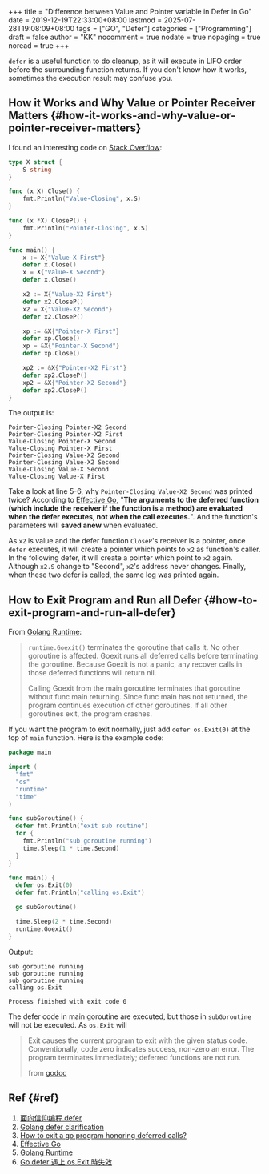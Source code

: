 +++
title = "Difference between Value and Pointer variable in Defer in Go"
date = 2019-12-19T22:33:00+08:00
lastmod = 2025-07-28T19:08:09+08:00
tags = ["GO", "Defer"]
categories = ["Programming"]
draft = false
author = "KK"
nocomment = true
nodate = true
nopaging = true
noread = true
+++

`defer` is a useful function to do cleanup, as it will execute in LIFO order before the surrounding function returns. If you don't know how it works, sometimes the execution result may confuse you.


## How it Works and Why Value or Pointer Receiver Matters {#how-it-works-and-why-value-or-pointer-receiver-matters}

I found an interesting code on [Stack Overflow](https://stackoverflow.com/questions/28893586/golang-defer-clarification):

```go
type X struct {
    S string
}

func (x X) Close() {
    fmt.Println("Value-Closing", x.S)
}

func (x *X) CloseP() {
    fmt.Println("Pointer-Closing", x.S)
}

func main() {
    x := X{"Value-X First"}
    defer x.Close()
    x = X{"Value-X Second"}
    defer x.Close()

    x2 := X{"Value-X2 First"}
    defer x2.CloseP()
    x2 = X{"Value-X2 Second"}
    defer x2.CloseP()

    xp := &X{"Pointer-X First"}
    defer xp.Close()
    xp = &X{"Pointer-X Second"}
    defer xp.Close()

    xp2 := &X{"Pointer-X2 First"}
    defer xp2.CloseP()
    xp2 = &X{"Pointer-X2 Second"}
    defer xp2.CloseP()
}
```

The output is:

```text { linenos=true, linenostart=1 }
Pointer-Closing Pointer-X2 Second
Pointer-Closing Pointer-X2 First
Value-Closing Pointer-X Second
Value-Closing Pointer-X First
Pointer-Closing Value-X2 Second
Pointer-Closing Value-X2 Second
Value-Closing Value-X Second
Value-Closing Value-X First
```

Take a look at line 5-6, why `Pointer-Closing Value-X2 Second` was printed twice? According to [Effective Go](https://golang.org/doc/effective_go.html#defer), "**The arguments to the deferred function (which include the receiver if the function is a method) are evaluated when the defer executes, not when the call executes.**". And the function's parameters will **saved anew** when evaluated.

As `x2` is value and the defer function `CloseP`'s receiver is a pointer, once `defer` executes, it will create a pointer which points to `x2` as function's caller. In the following defer, it will create a pointer which point to `x2` again. Although `x2.S` change to "Second", `x2`'s address never changes. Finally, when these two defer is called, the same log was printed again.


## How to Exit Program and Run all Defer {#how-to-exit-program-and-run-all-defer}

From [Golang Runtime](https://golang.org/pkg/runtime/#Goexit):

> `runtime.Goexit()` terminates the goroutine that calls it. No other goroutine is affected. Goexit runs all deferred calls before terminating the goroutine. Because Goexit is not a panic, any recover calls in those deferred functions will return nil.
>
> Calling Goexit from the main goroutine terminates that goroutine without func main returning. Since func main has not returned, the program continues execution of other goroutines. If all other goroutines exit, the program crashes.

If you want the program to exit normally, just add `defer os.Exit(0)` at the top of `main` function. Here is the example code:

```go
package main

import (
  "fmt"
  "os"
  "runtime"
  "time"
)

func subGoroutine() {
  defer fmt.Println("exit sub routine")
  for {
    fmt.Println("sub goroutine running")
    time.Sleep(1 * time.Second)
  }
}

func main() {
  defer os.Exit(0)
  defer fmt.Println("calling os.Exit")

  go subGoroutine()

  time.Sleep(2 * time.Second)
  runtime.Goexit()
}
```

Output:

```nil
sub goroutine running
sub goroutine running
sub goroutine running
calling os.Exit

Process finished with exit code 0
```

The defer code in main goroutine are executed, but those in `subGoroutine` will not be executed. As `os.Exit` will

> Exit causes the current program to exit with the given status code. Conventionally, code zero indicates success, non-zero an error. The program terminates immediately; deferred functions are not run.
>
> from [godoc](https://golang.org/pkg/os/#Exit)


## Ref {#ref}

1.  [面向信仰编程 defer](https://draveness.me/golang/keyword/golang-defer.html)
2.  [Golang defer clarification](https://stackoverflow.com/questions/28893586/golang-defer-clarification)
3.  [How to exit a go program honoring deferred calls?](https://stackoverflow.com/questions/27629380/how-to-exit-a-go-program-honoring-deferred-calls/39755730)
4.  [Effective Go](https://golang.org/doc/effective_go.html#defer)
5.  [Golang Runtime](https://golang.org/pkg/runtime/#Goexit)
6.  [Go defer 遇上 os.Exit 時失效](https://tachingchen.com/tw/blog/go-defer-and-os-exit/)

